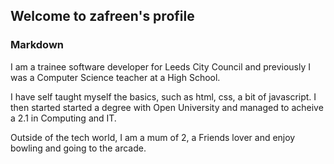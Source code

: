 ## Welcome to zafreen's profile
### Markdown

I am a trainee software developer for Leeds City Council and previously I was a Computer Science teacher at a High School. 

I have self taught myself the basics, such as html, css, a bit of javascript. I then started started a degree with Open University and managed to acheive a 2.1 in Computing and IT.

Outside of the tech world, I am a mum of 2, a Friends lover and enjoy bowling and going to the arcade.

